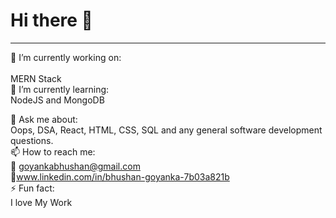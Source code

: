 ### <h1>Hi there 👋</h1>
<hr>
🔭 I’m currently working on:
<br />
<br />
MERN Stack
<br />
🌱 I’m currently learning:<br />
NodeJS and MongoDB

💬 Ask me about:<br />
Oops, DSA, React, HTML, CSS, SQL and any general software development questions.
  <br />
📫 How to reach me:<br />
📧 goyankabhushan@gmail.com<br />
🔗www.linkedin.com/in/bhushan-goyanka-7b03a821b
<br />
⚡ Fun fact:<br />
I love My Work


<!--
**goyankabhushan/goyankabhushan** is a ✨ _special_ ✨ repository because its `README.md` (this file) appears on your GitHub profile.

Here are some ideas to get you started:


- 
-->
